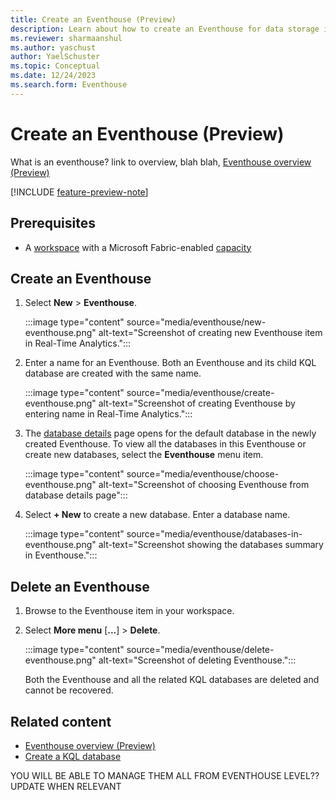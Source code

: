 ```yaml
---
title: Create an Eventhouse (Preview)
description: Learn about how to create an Eventhouse for data storage in Real-Time Analytics.
ms.reviewer: sharmaanshul
ms.author: yaschust
author: YaelSchuster
ms.topic: Conceptual
ms.date: 12/24/2023
ms.search.form: Eventhouse
---
```

# Create an Eventhouse (Preview)


What is an eventhouse? link to overview, blah blah,  [Eventhouse overview (Preview)](eventhouse.md)

[!INCLUDE [feature-preview-note](../includes/feature-preview-note.md)]

## Prerequisites

* A [workspace](../get-started/create-workspaces.md) with a Microsoft Fabric-enabled [capacity](../enterprise/licenses.md#capacity)

## Create an Eventhouse

1. Select **New** > **Eventhouse**.

    :::image type="content" source="media/eventhouse/new-eventhouse.png" alt-text="Screenshot of creating new Eventhouse item in Real-Time Analytics.":::

1. Enter a name for an Eventhouse. Both an Eventhouse and its child KQL database are created with the same name.

    :::image type="content" source="media/eventhouse/create-eventhouse.png" alt-text="Screenshot of creating Eventhouse by entering name in Real-Time Analytics.":::

1. The [database details](create-database.md#database-details) page opens for the default database in the newly created Eventhouse. To view all the databases in this Eventhouse or create new databases, select the **Eventhouse** menu item.

    :::image type="content" source="media/eventhouse/choose-eventhouse.png" alt-text="Screenshot of choosing Eventhouse from database details page":::

1. Select **+ New** to create a new database. Enter a database name.

    :::image type="content" source="media/eventhouse/databases-in-eventhouse.png" alt-text="Screenshot showing the databases summary in Eventhouse.":::

## Delete an Eventhouse

1. Browse to the Eventhouse item in your workspace.
1. Select **More menu** [**...**] > **Delete**.

    :::image type="content" source="media/eventhouse/delete-eventhouse.png" alt-text="Screenshot of deleting Eventhouse.":::

    Both the Eventhouse and all the related KQL databases are deleted and cannot be recovered.

## Related content

* [Eventhouse overview (Preview)](eventhouse.md)
* [Create a KQL database](create-database.md)


YOU WILL BE ABLE TO MANAGE THEM ALL FROM EVENTHOUSE LEVEL?? UPDATE WHEN RELEVANT